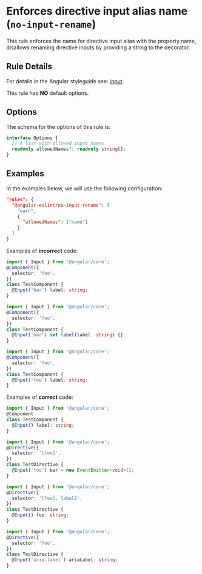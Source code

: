 # Enforces directive input alias name (`no-input-rename`)

This rule enforces the name for directive input alias with the property name, disallows renaming directive inputs by providing a string to the decorator.

## Rule Details

For details in the Angular styleguide see: [input](https://angular.io/styleguide#style-05-13).

This rule has **NO** default options.

## Options

The schema for the options of this rule is:

```ts
interface Options {
  // A list with allowed input names
  readonly allowedNames?: readonly string[];
}
```

## Examples

In the examples below, we will use the following configuration:

```json
"rules": {
  "@angular-eslint/no-input-rename": [
    "warn",
    {
      "allowedNames": ["name"]
    }
  ]
}
```

Examples of **incorrect** code:

```ts
import { Input } from '@angular/core';
@Component({
  selector: 'foo',
})
class TestComponent {
  @Input('bar') label: string;
}

import { Input } from '@angular/core';
@Component({
  selector: 'foo',
})
class TestComponent {
  @Input('bar') set label(label: string) {}
}

import { Input } from '@angular/core';
@Component({
  selector: 'foo',
})
class TestComponent {
  @Input('foo') label: string;
}
```

Examples of **correct** code:

```ts
import { Input } from '@angular/core';
@Component
class TestComponent {
  @Input() label: string;
}

import { Input } from '@angular/core';
@Directive({
  selector: '[foo]',
})
class TestDirective {
  @Input('foo') bar = new EventEmitter<void>();
}

import { Input } from '@angular/core';
@Directive({
  selector: '[foo], label2',
})
class TestDirective {
  @Input() foo: string;
}

import { Input } from '@angular/core';
@Directive({
  selector: 'foo',
})
class TestDirective {
  @Input('aria-label') ariaLabel: string;
}
```

